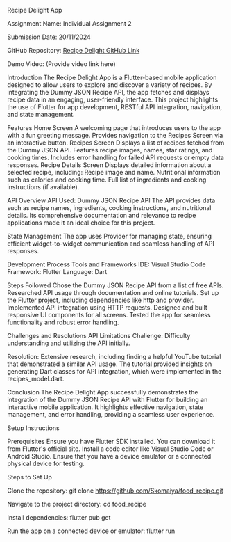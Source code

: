 Recipe Delight App

Assignment Name: Individual Assignment 2

Submission Date: 20/11/2024

GitHub Repository: [Recipe Delight GitHub Link](https://github.com/Skomaiya/food_recipe.git)

Demo Video: (Provide video link here)

Introduction
The Recipe Delight App is a Flutter-based mobile application designed to allow users to explore and discover a variety of recipes. By integrating the Dummy JSON Recipe API, the app fetches and displays recipe data in an engaging, user-friendly interface. This project highlights the use of Flutter for app development, RESTful API integration, navigation, and state management.

Features
Home Screen
A welcoming page that introduces users to the app with a fun greeting message.
Provides navigation to the Recipes Screen via an interactive button.
Recipes Screen
Displays a list of recipes fetched from the Dummy JSON API.
Features recipe images, names, star ratings, and cooking times.
Includes error handling for failed API requests or empty data responses.
Recipe Details Screen
Displays detailed information about a selected recipe, including:
Recipe image and name.
Nutritional information such as calories and cooking time.
Full list of ingredients and cooking instructions (if available).

API Overview
API Used: Dummy JSON Recipe API
The API provides data such as recipe names, ingredients, cooking instructions, and nutritional details. Its comprehensive documentation and relevance to recipe applications made it an ideal choice for this project.

State Management
The app uses Provider for managing state, ensuring efficient widget-to-widget communication and seamless handling of API responses.

Development Process
Tools and Frameworks
IDE: Visual Studio Code
Framework: Flutter
Language: Dart


Steps Followed
Chose the Dummy JSON Recipe API from a list of free APIs.
Researched API usage through documentation and online tutorials.
Set up the Flutter project, including dependencies like http and provider.
Implemented API integration using HTTP requests.
Designed and built responsive UI components for all screens.
Tested the app for seamless functionality and robust error handling.


Challenges and Resolutions
API Limitations
Challenge: Difficulty understanding and utilizing the API initially.

Resolution: Extensive research, including finding a helpful YouTube tutorial that demonstrated a similar API usage. The tutorial provided insights on generating Dart classes for API integration, which were implemented in the recipes_model.dart.

Conclusion
The Recipe Delight App successfully demonstrates the integration of the Dummy JSON Recipe API with Flutter for building an interactive mobile application. It highlights effective navigation, state management, and error handling, providing a seamless user experience.

Setup Instructions

Prerequisites
Ensure you have Flutter SDK installed. You can download it from Flutter's official site.
Install a code editor like Visual Studio Code or Android Studio.
Ensure that you have a device emulator or a connected physical device for testing.


Steps to Set Up

Clone the repository:
git clone https://github.com/Skomaiya/food_recipe.git  


Navigate to the project directory:
cd food_recipe  


Install dependencies:
flutter pub get  


Run the app on a connected device or emulator:
flutter run  